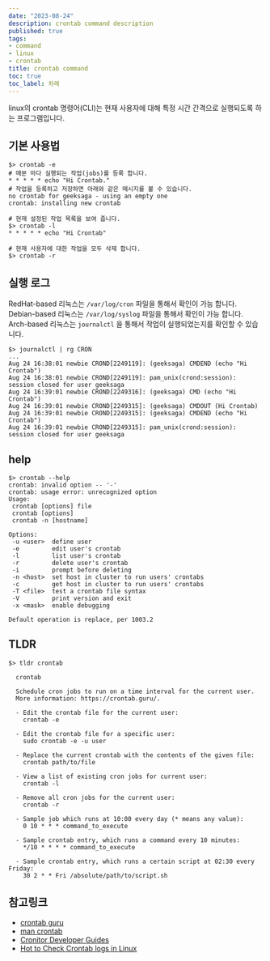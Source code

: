 ```yaml
---
date: "2023-08-24"
description: crontab command description
published: true
tags:
- command
- linux
- crontab
title: crontab command
toc: true
toc_label: 차례
---
```


linux의 crontab 명령어(CLI)는 현재 사용자에 대해 특정 시간 간격으로 실행되도록 하는 프로그램입니다.


## 기본 사용법

```shell
$> crontab -e
# 매분 마다 실행되는 작업(jobs)를 등록 합니다.
* * * * * echo "Hi Crontab."
# 작업을 등록하고 저장하면 아래와 같은 메시지를 볼 수 있습니다.
no crontab for geeksaga - using an empty one
crontab: installing new crontab

# 현재 설정된 작업 목록을 보여 줍니다.
$> crontab -l
* * * * * echo "Hi Crontab"

# 현재 사용자에 대한 작업을 모두 삭제 합니다.
$> crontab -r
```

## 실행 로그

RedHat-based 리눅스는 `/var/log/cron` 파일을 통해서 확인이 가능 합니다.
Debian-based 리눅스는 `/var/log/syslog` 파일을 통해서 확인이 가능 합니다.
Arch-based 리눅스는 `journalctl` 을 통해서 작업이 실행되었는지를 확인할 수 있습니다.

```shell
$> journalctl | rg CRON
...
Aug 24 16:38:01 newbie CROND[2249119]: (geeksaga) CMDEND (echo "Hi Crontab")
Aug 24 16:38:01 newbie CROND[2249119]: pam_unix(crond:session): session closed for user geeksaga
Aug 24 16:39:01 newbie CROND[2249316]: (geeksaga) CMD (echo "Hi Crontab")
Aug 24 16:39:01 newbie CROND[2249315]: (geeksaga) CMDOUT (Hi Crontab)
Aug 24 16:39:01 newbie CROND[2249315]: (geeksaga) CMDEND (echo "Hi Crontab")
Aug 24 16:39:01 newbie CROND[2249315]: pam_unix(crond:session): session closed for user geeksaga
```

## help 

```shell
$> crontab --help
crontab: invalid option -- '-'
crontab: usage error: unrecognized option
Usage:
 crontab [options] file
 crontab [options]
 crontab -n [hostname]

Options:
 -u <user>  define user
 -e         edit user's crontab
 -l         list user's crontab
 -r         delete user's crontab
 -i         prompt before deleting
 -n <host>  set host in cluster to run users' crontabs
 -c         get host in cluster to run users' crontabs
 -T <file>  test a crontab file syntax
 -V         print version and exit
 -x <mask>  enable debugging

Default operation is replace, per 1003.2
```

## TLDR
```shell
$> tldr crontab

  crontab

  Schedule cron jobs to run on a time interval for the current user.
  More information: https://crontab.guru/.

  - Edit the crontab file for the current user:
    crontab -e

  - Edit the crontab file for a specific user:
    sudo crontab -e -u user

  - Replace the current crontab with the contents of the given file:
    crontab path/to/file

  - View a list of existing cron jobs for current user:
    crontab -l

  - Remove all cron jobs for the current user:
    crontab -r

  - Sample job which runs at 10:00 every day (* means any value):
    0 10 * * * command_to_execute

  - Sample crontab entry, which runs a command every 10 minutes:
    */10 * * * * command_to_execute

  - Sample crontab entry, which runs a certain script at 02:30 every Friday:
    30 2 * * Fri /absolute/path/to/script.sh
```

## 참고링크

* [crontab guru][1]
* [man crontab][2]
* [Cronitor Developer Guides][3]
* [Hot to Check Crontab logs in Linux][4]


[1]: https://crontab.guru/ "crontab guru"
[2]: https://www.man7.org/linux/man-pages/man1/crontab.1.html "man crontab"
[3]: https://cronitor.io/guides "Cronitor Developer Guides"
[4]: https://linuxhandbook.com/check-crontab-logs/ "Hot to Check Crontab logs in Linux"

